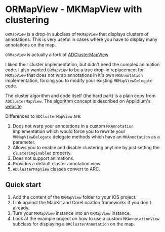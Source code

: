 # ORMapView - MKMapView with clustering

`ORMapView` is a drop-in subclass of `MKMapView` that displays clusters of annotations. This is very useful in cases where you have to display many annotations on the map.

`ORMapView` is actually a fork of [ADClusterMapView][]

[ADClusterMapView]: https://github.com/applidium/ADClusterMapView

I liked their cluster implementation, but didn't need the complex animation code.
I also wanted `ORMapView` to be a true drop-in replacement for `MKMapView` that does not wrap annotations in it's own `MKAnnotation` implementation, forcing you to modify your existing `MKMapViewDelegate` code.

The cluster algorithm and code itself (the hard part) is a plain copy from `ADClusterMapView`.
The algorithm concept is described on Applidium's [website][].

[website]: http://applidium.com/en/news/too_many_pins_on_your_map/

Differences to `ADClusterMapView` are:

1. Does not warp your annotations in a custom `MKAnnotation` implementation which would force you to rewrite your `MKMapViewDelegate` delegate methods which have an `MKAnnotation` as a parameter.
2. Allows you to enable and disable clustering anytime by just setting the `clusteringEnabled` property.
3. Does not support animations.
4. Provides a default cluster annotation view.
5. `ADClusterMapView` classes convert to ARC.

## Quick start

1. Add the content of the `ORMapView` folder to your iOS project.
2. Link against the MapKit and CoreLocation frameworks if you don't already.
3. Turn your `MKMapView` instance into an `ORMapView` instance.
4. Look at the example project on how to use a custom `MKAnnotationView` subclass for displaying a `ORClusterAnnotation` on the map.

